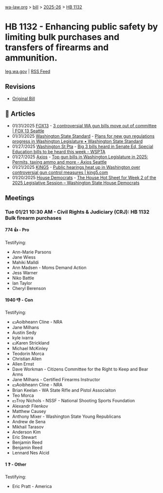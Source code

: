 [wa-law.org](/) > [bill](/bill/) > [2025-26](/bill/2025-26/) > [HB 1132](/bill/2025-26/hb/1132/)

# HB 1132 - Enhancing public safety by limiting bulk purchases and transfers of firearms and ammunition.
[leg.wa.gov](https://app.leg.wa.gov/billsummary?BillNumber=1132&Year=2025&Initiative=false) | [RSS Feed](./rss.xml)

## Revisions
* [Original Bill](1/)

## 📰 Articles
* 01/31/2025 [FOX13](/org/fox13/) - [3 controversial WA gun bills move out of committee | FOX 13 Seattle](https://www.fox13seattle.com/news/controversial-gun-bills-move-committee#:~:text=HB%201132)
* 01/31/2025 [Washington State Standard](/org/washington_state_standard/) - [Plans for new gun regulations progress in Washington Legislature • Washington State Standard](https://washingtonstatestandard.com/2025/01/31/plans-for-new-gun-regulations-progress-in-washington-legislature/#:~:text=House%20Bill%201132)
* 01/27/2025 [Washington St Pta](/org/washington_st_pta/) - [Big 3 bills heard in Senate Ed, Special Education bills to be heard this week - WSPTA](https://www.wastatepta.org/2025session-week3/#:~:text=HB%201132)
* 01/27/2025 [Axios](/org/axios/) - [Top gun bills in Washington Legislature in 2025: Permits, taxing ammo and more - Axios Seattle](https://www.axios.com/local/seattle/2025/01/27/gun-permit-license-ammo-tax-washington-law-2025#:~:text=limit%20the%20amount)
* 01/21/2025 [KING5](/org/king5/) - [Public hearings heat up in Washington over controversial gun control measures | king5.com](https://www.king5.com/article/news/local/gun-violence-survivors-gun-rights-advocates-washington-bill-proposals/281-4930edfc-010e-48d2-99fe-e86406a50714#:~:text=House%20Bill%201132)
* 01/20/2025 [House Democrats](/org/house_democrats/) - [The House Hot Sheet for Week 2 of the 2025 Legislative Session – Washington State House Democrats](https://housedemocrats.wa.gov/blog/2025/01/20/the-house-hot-sheet-for-week-2-of-the-2025-legislative-session/#:~:text=HB%201132)

## Meetings
### Tue 01/21 10:30 AM - Civil Rights & Judiciary (CRJ): HB 1132 Bulk firearm purchases
#### 774 👍 - Pro
Testifying:
* Ann-Marie Parsons
* Jane Wiess
* Mahiki Malldi
* Ann Madsen - Moms Demand Action
* Jess Warner
* Niko Battle
* Ian Taylor
* Cheryl Berenson

#### 1940 👎 - Con
Testifying:
* 💵Aoibheann Cline - NRA
* Jane Milhans
* Austin Sedy
* kyle ivarra
* 💵Karen Strickland
* Michael McKinley
* Teodorin Morca
* Christian Allen
* Allen Ernst
* Dave Workman - Citizens Committee for the Right to Keep and Bear Arms
* Jane Milhans - Certified Firearms Instructor
* 💵Aoibheann Cline - NRA
* Brian Keelan - WA State Rifle and Pistol Associaiton
* Teo Morca
* 💵Troy Nichols - NSSF - National Shooting Sports Foundation
* Alexandr Filenkov
* Matthew Causey
* Anthony Mixer - Washington State Young Republicans
* Andrew de Sena
* Mikhail Tarasov
* Anderson Kim
* Eric Stewart
* Benjamin Reed
* Benjamin Reed
* Lennard Nes Alcid

#### 1 ❓ - Other
Testifying:
* Eric Pratt - America
